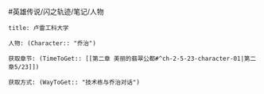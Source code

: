 #英雄传说/闪之轨迹/笔记/人物
```ad-note
title: 卢雷工科大学

人物: (Character:: "乔治")

获取章节: (TimeToGet:: [[第二章 美丽的翡翠公都#^ch-2-5-23-character-01|第二章5/23]])

获取方式: (WayToGet:: "技术栋与乔治对话")

```
